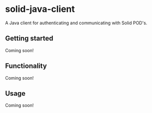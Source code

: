 # solid-java-client
A Java client for authenticating and communicating with Solid POD's.

## Getting started

Coming soon!

## Functionality

Coming soon!

## Usage

Coming soon!

